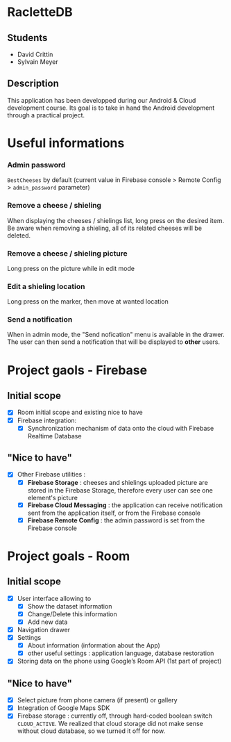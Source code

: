# RacletteDB
## Students
 - David Crittin
 - Sylvain Meyer
## Description
This application has been developped during our Android & Cloud development course. Its goal is to take in hand the Android development through a practical project.

# Useful informations
### Admin password
`BestCheeses` by default (current value in Firebase console > Remote Config > `admin_password` parameter)

### Remove a cheese / shieling
When displaying the cheeses / shielings list, long press on the desired item. Be aware when removing a shieling, all of its related cheeses will be deleted.

### Remove a cheese / shieling picture
Long press on the picture while in edit mode

### Edit a shieling location
Long press on the marker, then move at wanted location

### Send a notification
When in admin mode, the "Send nofication" menu is available in the drawer. The user can then send a notification that will be displayed to **other** users.

# Project gaols - Firebase
## Initial scope
- [x] Room initial scope and existing nice to have
- [x] Firebase	integration:
	- [x] Synchronization mechanism of data onto the cloud with Firebase Realtime Database
## "Nice to have"
- [x] Other Firebase utilities :
	- [x] **Firebase Storage** : cheeses and shielings uploaded picture are stored in the Firebase Storage, therefore every user can see one element's picture 
	- [x] **Firebase Cloud Messaging** : the application can receive notification sent from the application itself, or from the Firebase console
	- [x] **Firebase Remote Config** : the admin password is set from the Firebase console

# Project goals - Room
## Initial scope
 - [x] User interface allowing to
	 - [x] Show the dataset information
	 - [x] Change/Delete this information
	 - [x] Add new data
 - [x] Navigation drawer
 - [x] Settings
	 - [x] About information (information about the App)
	 - [x] other useful settings : application language, database restoration
 - [x] Storing data on the phone using Google’s Room API (1st part of project)

## "Nice to have"
 - [x] Select picture from phone camera (if present) or gallery
 - [x] Integration of Google Maps SDK
 - [x] Firebase storage : currently off, through hard-coded boolean switch `CLOUD_ACTIVE`. We realized that cloud storage did not make sense without cloud database, so we turned it off for now. 
